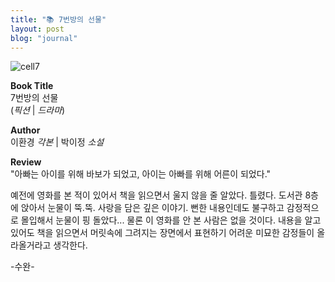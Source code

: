 ```yaml
---
title: "📚 7번방의 선물"
layout: post
blog: "journal"
---
```


![cell7](/assets/cell7.heic)

**Book Title**   
7번방의 선물      
(_픽션_ | _드라마_)

**Author**   
이환경 _각본_ | 박이정 _소설_

**Review**   
"아빠는 아이를 위해 바보가 되었고, 아이는 아빠를 위해 어른이 되었다."   

예전에 영화를 본 적이 있어서 책을 읽으면서 울지 않을 줄 알았다. 틀렸다. 도서관 8층에 앉아서 눈물이 뚝.뚝. 사랑을 담은 깊은 이야기. 뻔한 내용인데도 불구하고 감정적으로 몰입해서 눈물이 핑 돌았다... 
물론 이 영화를 안 본 사람은 없을 것이다. 내용을 알고 있어도 책을 읽으면서 머릿속에 그려지는 장면에서 표현하기 어려운 미묘한 감정들이 올라올거라고 생각한다.

-수완-

